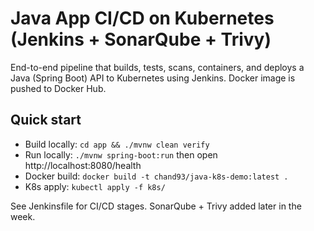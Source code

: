 # Java App CI/CD on Kubernetes (Jenkins + SonarQube + Trivy)

End-to-end pipeline that builds, tests, scans, containers, and deploys a Java (Spring Boot) API to Kubernetes using Jenkins. Docker image is pushed to Docker Hub.

## Quick start
- Build locally: `cd app && ./mvnw clean verify`
- Run locally: `./mvnw spring-boot:run` then open http://localhost:8080/health
- Docker build: `docker build -t chand93/java-k8s-demo:latest .`
- K8s apply: `kubectl apply -f k8s/`

See Jenkinsfile for CI/CD stages. SonarQube + Trivy added later in the week.
